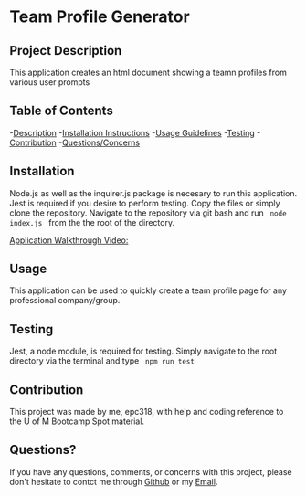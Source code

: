 # Team Profile Generator

## Project Description
<p>This application creates an html document showing a teamn profiles from various user prompts</p>

## Table of Contents
 -[Description](#description)
 -[Installation Instructions](#installation)
 -[Usage Guidelines](#usage)
 -[Testing](#tests)
 -[Contribution](#contribution)
 -[Questions/Concerns](#questions)

## Installation
<p>Node.js as well as the inquirer.js package is necesary to run this application. Jest is required if you desire to perform testing. Copy the files or simply clone the repository. Navigate to the repository via git bash and run
<code> node index.js </code> from the the root of the directory.</p>

[Application Walkthrough Video:](https://watch.screencastify.com/v/kE1KwMy8CZm4lsrsAP4a)

## Usage
<p>This application can be used to quickly create a team profile page for any professional company/group.</p>
  
## Testing
<p>Jest, a node module, is required for testing. Simply navigate to the root directory via the terminal and type <code> npm run test </code></p>

## Contribution
This project was made by me, epc318, with help and coding reference to the U of M Bootcamp Spot material.

## Questions?
If you have any questions, comments, or concerns with this project, please don't hesitate to contct me through [Github](https://github.com/epc318) or my [Email](carl4917@umn.edu).
